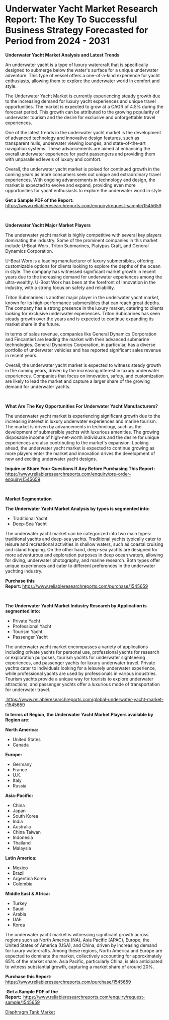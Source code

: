 <p><h1>Underwater Yacht Market Research Report: The Key To Successful Business Strategy Forecasted for Period from 2024 - 2031</h1></p><p><strong>Underwater Yacht Market Analysis and Latest Trends</strong></p>
<p><p>An underwater yacht is a type of luxury watercraft that is specifically designed to submerge below the water's surface for a unique underwater adventure. This type of vessel offers a one-of-a-kind experience for yacht enthusiasts, allowing them to explore the underwater world in comfort and style.</p><p>The Underwater Yacht Market is currently experiencing steady growth due to the increasing demand for luxury yacht experiences and unique travel opportunities. The market is expected to grow at a CAGR of 4.5% during the forecast period. This growth can be attributed to the growing popularity of underwater tourism and the desire for exclusive and unforgettable travel experiences.</p><p>One of the latest trends in the underwater yacht market is the development of advanced technology and innovative design features, such as transparent hulls, underwater viewing lounges, and state-of-the-art navigation systems. These advancements are aimed at enhancing the overall underwater experience for yacht passengers and providing them with unparalleled levels of luxury and comfort.</p><p>Overall, the underwater yacht market is poised for continued growth in the coming years as more consumers seek out unique and extraordinary travel experiences. With ongoing advancements in technology and design, the market is expected to evolve and expand, providing even more opportunities for yacht enthusiasts to explore the underwater world in style.</p></p>
<p><strong>Get a Sample PDF of the Report:&nbsp;</strong> <a href="https://www.reliableresearchreports.com/enquiry/request-sample/1545659">https://www.reliableresearchreports.com/enquiry/request-sample/1545659</a></p>
<p>&nbsp;</p>
<p><strong>Underwater Yacht Major Market Players</strong></p>
<p><p>The underwater yacht market is highly competitive with several key players dominating the industry. Some of the prominent companies in this market include U-Boat Worx, Triton Submarines, Platypus Craft, and General Dynamics Corporation. </p><p>U-Boat Worx is a leading manufacturer of luxury submersibles, offering customizable options for clients looking to explore the depths of the ocean in style. The company has witnessed significant market growth in recent years due to the increasing demand for underwater experiences among the ultra-wealthy. U-Boat Worx has been at the forefront of innovation in the industry, with a strong focus on safety and reliability.</p><p>Triton Submarines is another major player in the underwater yacht market, known for its high-performance submersibles that can reach great depths. The company has a strong presence in the luxury market, catering to clients looking for exclusive underwater experiences. Triton Submarines has seen steady growth over the years and is expected to continue expanding its market share in the future.</p><p>In terms of sales revenue, companies like General Dynamics Corporation and Fincantieri are leading the market with their advanced submarine technologies. General Dynamics Corporation, in particular, has a diverse portfolio of underwater vehicles and has reported significant sales revenue in recent years.</p><p>Overall, the underwater yacht market is expected to witness steady growth in the coming years, driven by the increasing interest in luxury underwater experiences. Companies that focus on innovation, safety, and customization are likely to lead the market and capture a larger share of the growing demand for underwater yachts.</p></p>
<p>&nbsp;</p>
<p><strong>What Are The Key Opportunities For Underwater Yacht Manufacturers?</strong></p>
<p><p>The underwater yacht market is experiencing significant growth due to the increasing interest in luxury underwater experiences and marine tourism. The market is driven by advancements in technology, such as the development of submersible yachts with luxurious amenities. The growing disposable income of high-net-worth individuals and the desire for unique experiences are also contributing to the market's expansion. Looking ahead, the underwater yacht market is expected to continue growing as more players enter the market and innovation drives the development of new and exciting underwater yacht designs.</p></p>
<p><strong>Inquire or Share Your Questions If Any Before Purchasing This Report:</strong> <a href="https://www.reliableresearchreports.com/enquiry/pre-order-enquiry/1545659">https://www.reliableresearchreports.com/enquiry/pre-order-enquiry/1545659</a></p>
<p>&nbsp;</p>
<p><strong>Market Segmentation</strong></p>
<p><strong>The Underwater Yacht Market Analysis by types is segmented into:</strong></p>
<p><ul><li>Traditional Yacht</li><li>Deep-Sea Yacht</li></ul></p>
<p><p>The underwater yacht market can be categorized into two main types: traditional yachts and deep-sea yachts. Traditional yachts typically cater to leisure and recreational activities in shallow waters, such as coastal cruising and island hopping. On the other hand, deep-sea yachts are designed for more adventurous and exploration purposes in deep ocean waters, allowing for diving, underwater photography, and marine research. Both types offer unique experiences and cater to different preferences in the underwater yachting industry.</p></p>
<p><strong>Purchase this Report:&nbsp;</strong><a href="https://www.reliableresearchreports.com/purchase/1545659">https://www.reliableresearchreports.com/purchase/1545659</a></p>
<p>&nbsp;</p>
<p><strong>The Underwater Yacht Market Industry Research by Application is segmented into:</strong></p>
<p><ul><li>Private Yacht</li><li>Professional Yacht</li><li>Tourism Yacht</li><li>Passenger Yacht</li></ul></p>
<p><p>The underwater yacht market encompasses a variety of applications including private yachts for personal use, professional yachts for research or exploration purposes, tourism yachts for underwater sightseeing experiences, and passenger yachts for luxury underwater travel. Private yachts cater to individuals looking for a leisurely underwater experience, while professional yachts are used by professionals in various industries. Tourism yachts provide a unique way for tourists to explore underwater attractions, and passenger yachts offer a luxurious mode of transportation for underwater travel.</p></p>
<p><a href="https://www.reliableresearchreports.com/global-underwater-yacht-market-r1545659">&nbsp;https://www.reliableresearchreports.com/global-underwater-yacht-market-r1545659</a></p>
<p><strong>In terms of Region, the Underwater Yacht Market Players available by Region are:</strong></p>
<p>
    <p> <strong> North America: </strong>
        <ul>
            <li>United States</li>
            <li>Canada</li>
        </ul>
        </p> 
    <p> <strong> Europe: </strong>
        <ul>
            <li>Germany</li>
            <li>France</li>
            <li>U.K.</li>
            <li>Italy</li>
            <li>Russia</li>
        </ul>
        </p> 
    <p> <strong> Asia-Pacific: </strong>
        <ul>
            <li>China</li>
            <li>Japan</li>
            <li>South Korea</li>
            <li>India</li>
            <li>Australia</li>
            <li>China Taiwan</li>
            <li>Indonesia</li>
            <li>Thailand</li>
            <li>Malaysia</li>
        </ul>
        </p> 
    <p> <strong> Latin America: </strong>
        <ul>
            <li>Mexico</li>
            <li>Brazil</li>
            <li>Argentina Korea</li>
            <li>Colombia</li>
        </ul>
        </p> 
    <p> <strong> Middle East & Africa: </strong>
        <ul>
            <li>Turkey</li>
            <li>Saudi</li>
            <li>Arabia</li>
            <li>UAE</li>
            <li>Korea</li>
        </ul>
    </p>
    </p>
<p><p>The underwater yacht market is witnessing significant growth across regions such as North America (NA), Asia Pacific (APAC), Europe, the United States of America (USA), and China, driven by increasing demand for luxury watercrafts. Among these regions, North America and Europe are expected to dominate the market, collectively accounting for approximately 65% of the market share. Asia Pacific, particularly China, is also anticipated to witness substantial growth, capturing a market share of around 20%.</p></p>
<p><strong>Purchase this Report: </strong><a href="https://www.reliableresearchreports.com/purchase/1545659">https://www.reliableresearchreports.com/purchase/1545659</a></p>
<p>&nbsp;<strong>Get a Sample PDF of the Report:&nbsp;&nbsp;</strong><a href="https://www.reliableresearchreports.com/enquiry/request-sample/1545659">https://www.reliableresearchreports.com/enquiry/request-sample/1545659</a></p>
<p><strong></strong></p>
<p><p><a href="https://github.com/RichRobinson5/Market-Research-Report-List-4/blob/main/diaphragm-tank-market.md">Diaphragm Tank Market</a></p></p>